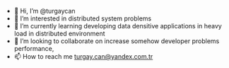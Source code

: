 - 👋 Hi, I’m @turgaycan
- 👀 I’m interested in distributed system problems
- 🌱 I’m currently learning developing data densitive applications in heavy load in distributed environment 
- 💞️ I’m looking to collaborate on increase somehow developer problems  performance,  
- 📫 How to reach me turgay.can@yandex.com.tr

<!---
turgaycan/turgaycan is a ✨ special ✨ repository because its `README.md` (this file) appears on your GitHub profile.
You can click the Preview link to take a look at your changes.
--->
